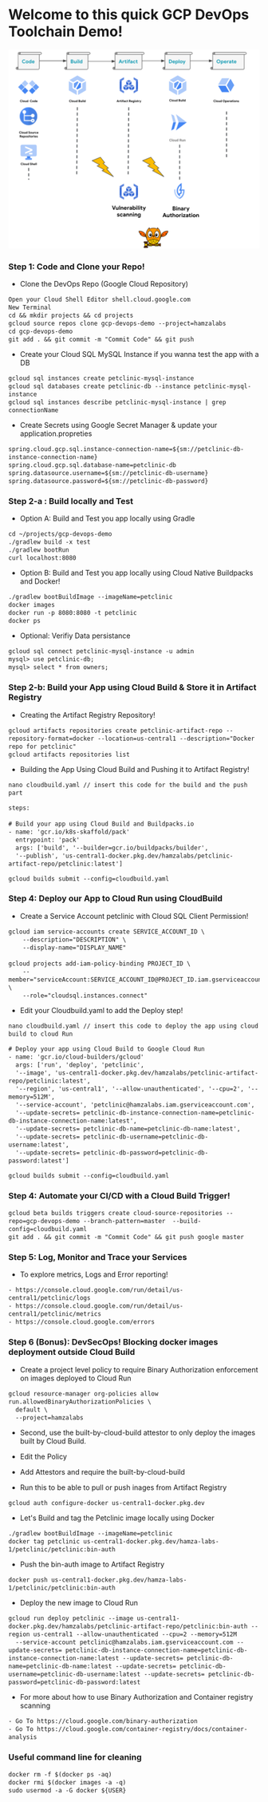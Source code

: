 # Welcome to this quick GCP DevOps Toolchain Demo! 
<img src="https://github.com/hamza-labs/gcp-devops-demo/blob/main/src/main/resources/static/resources/images/devsecops.png?raw=true" width="650"> 

### Step 1: Code and Clone your Repo! 

- Clone the DevOps Repo (Google Cloud Repository)
```
Open your Cloud Shell Editor shell.cloud.google.com 
New Terminal 
cd && mkdir projects && cd projects
gcloud source repos clone gcp-devops-demo --project=hamzalabs
cd gcp-devops-demo
git add . && git commit -m "Commit Code" && git push
```

- Create your Cloud SQL MySQL Instance if you wanna test the app with a DB 
```
gcloud sql instances create petclinic-mysql-instance
gcloud sql databases create petclinic-db --instance petclinic-mysql-instance 
gcloud sql instances describe petclinic-mysql-instance | grep connectionName 
```

- Create Secrets using Google Secret Manager & update your application.propreties
```
spring.cloud.gcp.sql.instance-connection-name=${sm://petclinic-db-instance-connection-name}
spring.cloud.gcp.sql.database-name=petclinic-db
spring.datasource.username=${sm://petclinic-db-username}
spring.datasource.password=${sm://petclinic-db-password}
```

### Step 2-a : Build locally and Test

- Option A: Build and Test you app locally using Gradle
```
cd ~/projects/gcp-devops-demo
./gradlew build -x test  
./gradlew bootRun
curl localhost:8080
```

- Option B: Build and Test you app locally using Cloud Native Buildpacks and Docker!
```
./gradlew bootBuildImage --imageName=petclinic
docker images 
docker run -p 8080:8080 -t petclinic 
docker ps 
```

- Optional: Verifiy Data persistance 
```
gcloud sql connect petclinic-mysql-instance -u admin
mysql> use petclinic-db;
mysql> select * from owners;
```

### Step 2-b: Build your App using Cloud Build & Store it in Artifact Registry

- Creating the Artifact Registry Repository! 
```
gcloud artifacts repositories create petclinic-artifact-repo --repository-format=docker --location=us-central1 --description="Docker repo for petclinic" 
gcloud artifacts repositories list
```
- Building the App Using Cloud Build and Pushing it to Artifact Registry! 

```
nano cloudbuild.yaml // insert this code for the build and the push part 
```

```
steps:

# Build your app using Cloud Build and Buildpacks.io 
- name: 'gcr.io/k8s-skaffold/pack'
  entrypoint: 'pack'
  args: ['build', '--builder=gcr.io/buildpacks/builder', 
  '--publish', 'us-central1-docker.pkg.dev/hamzalabs/petclinic-artifact-repo/petclinic:latest']
```

```
gcloud builds submit --config=cloudbuild.yaml
```
### Step 4: Deploy our App to Cloud Run using CloudBuild 
- Create a Service Account petclinic with Cloud SQL Client Permission! 
```
gcloud iam service-accounts create SERVICE_ACCOUNT_ID \
    --description="DESCRIPTION" \
    --display-name="DISPLAY_NAME" 

gcloud projects add-iam-policy-binding PROJECT_ID \
    --member="serviceAccount:SERVICE_ACCOUNT_ID@PROJECT_ID.iam.gserviceaccount.com" \
    --role="cloudsql.instances.connect"
```

- Edit your Cloudbuild.yaml to add the Deploy step! 
```
nano cloudbuild.yaml // insert this code to deploy the app using cloud build to cloud Run
```

```
# Deploy your app using Cloud Build to Google Cloud Run
- name: 'gcr.io/cloud-builders/gcloud'
  args: ['run', 'deploy', 'petclinic', 
  '--image', 'us-central1-docker.pkg.dev/hamzalabs/petclinic-artifact-repo/petclinic:latest',
  '--region', 'us-central1', '--allow-unauthenticated', '--cpu=2', '--memory=512M',
  '--service-account', 'petclinic@hamzalabs.iam.gserviceaccount.com', 
  '--update-secrets= petclinic-db-instance-connection-name=petclinic-db-instance-connection-name:latest',
  '--update-secrets= petclinic-db-name=petclinic-db-name:latest',
  '--update-secrets= petclinic-db-username=petclinic-db-username:latest',
  '--update-secrets= petclinic-db-password=petclinic-db-password:latest']
```

```
gcloud builds submit --config=cloudbuild.yaml
```

### Step 4: Automate your CI/CD with a Cloud Build Trigger!
```
gcloud beta builds triggers create cloud-source-repositories --repo=gcp-devops-demo --branch-pattern=master  --build-config=cloudbuild.yaml
git add . && git commit -m "Commit Code" && git push google master
```

### Step 5: Log, Monitor and Trace your Services
- To explore metrics, Logs and Error reporting! 
```
- https://console.cloud.google.com/run/detail/us-central1/petclinic/logs
- https://console.cloud.google.com/run/detail/us-central1/petclinic/metrics
- https://console.cloud.google.com/errors 
```

### Step 6 (Bonus): DevSecOps! Blocking docker images deployment outside Cloud Build 

- Create a project level policy to require Binary Authorization enforcement on images deployed to Cloud Run
```
gcloud resource-manager org-policies allow run.allowedBinaryAuthorizationPolicies \
  default \
  --project=hamzalabs
```

- Second, use the built-by-cloud-build attestor to only deploy the images built by Cloud Build.
- Edit the Policy
- Add Attestors and require the built-by-cloud-build

- Run this to be able to pull or push inages from Artifact Registry
```
gcloud auth configure-docker us-central1-docker.pkg.dev
```

- Let's Build and tag the Petclinic image locally using Docker
```
./gradlew bootBuildImage --imageName=petclinic
docker tag petclinic us-central1-docker.pkg.dev/hamza-labs-1/petclinic/petclinic:bin-auth
```
- Push the bin-auth image to Artifact Registry
```
docker push us-central1-docker.pkg.dev/hamza-labs-1/petclinic/petclinic:bin-auth
```

- Deploy the new image to Cloud Run
```
gcloud run deploy petclinic --image us-central1-docker.pkg.dev/hamzalabs/petclinic-artifact-repo/petclinic:bin-auth --region us-central1 --allow-unauthenticated --cpu=2 --memory=512M
  --service-account petclinic@hamzalabs.iam.gserviceaccount.com --update-secrets= petclinic-db-instance-connection-name=petclinic-db-instance-connection-name:latest --update-secrets= petclinic-db-name=petclinic-db-name:latest --update-secrets= petclinic-db-username=petclinic-db-username:latest --update-secrets= petclinic-db-password=petclinic-db-password:latest
```

- For more about how to use Binary Authorization and Container registry scanning
```
- Go To https://cloud.google.com/binary-authorization
- Go To https://cloud.google.com/container-registry/docs/container-analysis
```

### Useful command line for cleaning 
```
docker rm -f $(docker ps -aq)
docker rmi $(docker images -a -q)
sudo usermod -a -G docker ${USER}
```